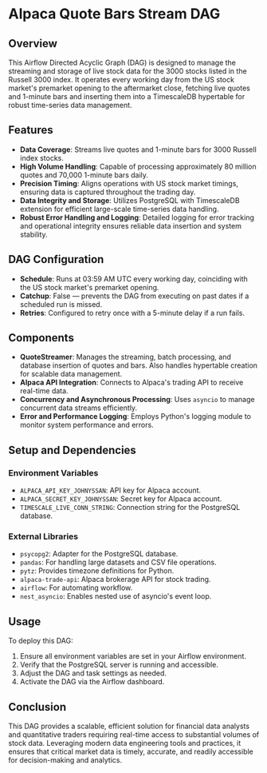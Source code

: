 # Alpaca Quote Bars Stream DAG

## Overview
This Airflow Directed Acyclic Graph (DAG) is designed to manage the streaming and storage of live stock data for the 3000 stocks listed in the Russell 3000 index. It operates every working day from the US stock market's premarket opening to the aftermarket close, fetching live quotes and 1-minute bars and inserting them into a TimescaleDB hypertable for robust time-series data management.

## Features
- **Data Coverage**: Streams live quotes and 1-minute bars for 3000 Russell index stocks.
- **High Volume Handling**: Capable of processing approximately 80 million quotes and 70,000 1-minute bars daily.
- **Precision Timing**: Aligns operations with US stock market timings, ensuring data is captured throughout the trading day.
- **Data Integrity and Storage**: Utilizes PostgreSQL with TimescaleDB extension for efficient large-scale time-series data handling.
- **Robust Error Handling and Logging**: Detailed logging for error tracking and operational integrity ensures reliable data insertion and system stability.

## DAG Configuration
- **Schedule**: Runs at 03:59 AM UTC every working day, coinciding with the US stock market's premarket opening.
- **Catchup**: False — prevents the DAG from executing on past dates if a scheduled run is missed.
- **Retries**: Configured to retry once with a 5-minute delay if a run fails.

## Components
- **QuoteStreamer**: Manages the streaming, batch processing, and database insertion of quotes and bars. Also handles hypertable creation for scalable data management.
- **Alpaca API Integration**: Connects to Alpaca's trading API to receive real-time data.
- **Concurrency and Asynchronous Processing**: Uses `asyncio` to manage concurrent data streams efficiently.
- **Error and Performance Logging**: Employs Python's logging module to monitor system performance and errors.

## Setup and Dependencies
### Environment Variables
- `ALPACA_API_KEY_JOHNYSSAN`: API key for Alpaca account.
- `ALPACA_SECRET_KEY_JOHNYSSAN`: Secret key for Alpaca account.
- `TIMESCALE_LIVE_CONN_STRING`: Connection string for the PostgreSQL database.

### External Libraries
- `psycopg2`: Adapter for the PostgreSQL database.
- `pandas`: For handling large datasets and CSV file operations.
- `pytz`: Provides timezone definitions for Python.
- `alpaca-trade-api`: Alpaca brokerage API for stock trading.
- `airflow`: For automating workflow.
- `nest_asyncio`: Enables nested use of asyncio's event loop.

## Usage
To deploy this DAG:
1. Ensure all environment variables are set in your Airflow environment.
2. Verify that the PostgreSQL server is running and accessible.
3. Adjust the DAG and task settings as needed.
4. Activate the DAG via the Airflow dashboard.

## Conclusion
This DAG provides a scalable, efficient solution for financial data analysts and quantitative traders requiring real-time access to substantial volumes of stock data. Leveraging modern data engineering tools and practices, it ensures that critical market data is timely, accurate, and readily accessible for decision-making and analytics.
